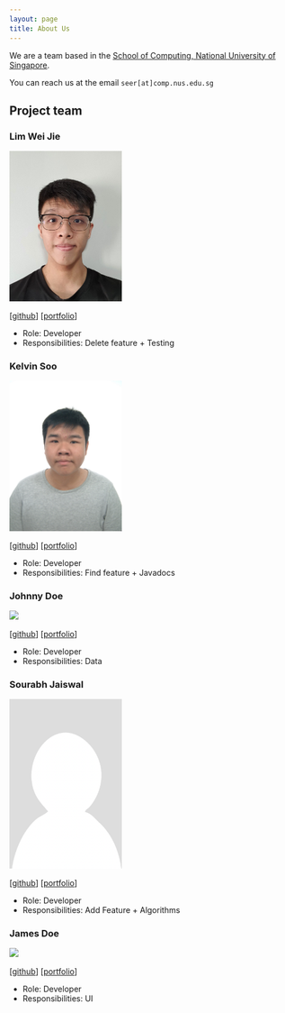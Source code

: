 ```yaml
---
layout: page
title: About Us
---
```


We are a team based in the [School of Computing, National University of Singapore](http://www.comp.nus.edu.sg).

You can reach us at the email `seer[at]comp.nus.edu.sg`

## Project team

### Lim Wei Jie

<img src="images/lwj1711.png" width="200px">

[[github](https://github.com/lwj1711)]
[[portfolio](team/lwj1711.md)]

* Role: Developer
* Responsibilities: Delete feature + Testing

### Kelvin Soo

<img src="images/kelvinsoo.png" width="200px">

[[github](http://github.com/KelvinSoo)]
[[portfolio](team/KelvinSoo.md)]

* Role: Developer
* Responsibilities: Find feature + Javadocs

### Johnny Doe

<img src="images/johndoe.png" width="200px">

[[github](http://github.com/johndoe)] [[portfolio](team/naranghardik16.md)]

* Role: Developer
* Responsibilities: Data

### Sourabh Jaiswal

<img src="images/srj31.png" width="200px">

[[github](http://github.com/srj31)]
[[portfolio](team/srj31.md)]

* Role: Developer
* Responsibilities: Add Feature + Algorithms

### James Doe

<img src="images/johndoe.png" width="200px">

[[github](http://github.com/johndoe)]
[[portfolio](team/Dr-Octavius.md)]

* Role: Developer
* Responsibilities: UI
